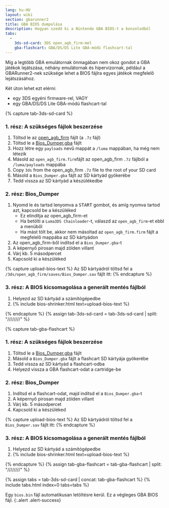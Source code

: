```yaml
---
lang: hu-HU
layout: wiki
section: gbarunner2
title: GBA BIOS dumpolása
description: Hogyan szedd ki a Nintendo GBA BIOS-t a konzolodból
tabs:
  - 
    3ds-sd-card: 3DS open_agb_firm-mel
    gba-flashcart: GBA/DS/DS Lite GBA-módú flashcart-tal
---
```


Míg a legtöbb GBA emulátornak önmagában nem okoz gondot a GBA játékok lejátszása, néhány emulátornak és hipervizornak, például a GBARunner2-nek szüksége lehet a BIOS fájlra egyes játékok megfelelő lejátszásához.

Két úton lehet ezt elérni:
- egy 3DS egyéni firmware-rel, VAGY
- egy GBA/DS/DS Lite GBA-módú flashcart-tal

{% capture tab-3ds-sd-card %}
### 1. rész: A szükséges fájlok beszerzése
1. Töltsd le az [open_agb_firm](https://github.com/profi200/open_agb_firm/releases/latest) fájlt (a `.7z` fájl)
1. Töltsd le a [Bios_Dumper.gba](https://github.com/GlaZedBelmont/Random-Stuff/releases/download/0.0.5/Bios_Dumper.gba) fájlt
1. Hozz létre egy `payloads` nevű mappát a `/luma` mappában, ha még nem létezik
1. Másold az `open_agb_firm.firm`fájlt az open_agb_firm `.7z` fájlból a `/luma/payloads` mappába
1. Copy `3ds` from the open_agb_firm `.7z` file to the root of your SD card
1. Másold a `Bios_Dumper.gba` fájlt az SD kártyád gyökerébe
1. Tedd vissza az SD kártyád a készülékedbe

### 2. rész: Bios_Dumper
1. Nyomd le és tartsd lenyomva a <kbd>START</kbd> gombot, és amíg nyomva tartod azt, kapcsold be a készüléked
    - Ez elindítja az open_agb_firm-et
    - Ha betölti a `Luma3DS Chainloader`-t, válaszd az `open_agb_firm`-et ebbl a menüből
    - Ha mást tölt be, akkor nem másoltad az `open_agb_firm.firm` fájlt a megfelelő mappába az SD kártyádon
1. Az open_agb_firm-ből indítsd el a `Bios_Dumper.gba`-t
1. A képernyő pirosan majd zölden villant
1. Várj kb. 5 másodpercet
1. Kapcsold ki a készüléked

{% capture upload-bios-text %}
Az SD kártyádról töltsd fel a `/3ds/open_agb_firm/saves/Bios_Dumper.sav` fájlt itt:
{% endcapture %}

### 3. rész: A BIOS kicsomagolása a generált mentés fájlból
1. Helyezd az SD kártyád a számítógépedbe
1. {% include bios-shrinker.html text=upload-bios-text %}

{% endcapture %}
{% assign tab-3ds-sd-card = tab-3ds-sd-card | split: "////////" %}


{% capture tab-gba-flashcart %}
### 1. rész: A szükséges fájlok beszerzése
1. Töltsd le a [Bios_Dumper.gba](https://github.com/GlaZedBelmont/Random-Stuff/releases/download/0.0.5/Bios_Dumper.gba) fájlt
1. Másold a `Bios_Dumper.gba` fájlt a flashcart SD kártyája gyökerébe
1. Tedd vissza az SD kártyád a flashcart-odba
1. Helyezd vissza a GBA flashcart-odat a cartridge-be

### 2. rész: Bios_Dumper
1. Indítsd el a flashcart-odat, majd indítsd el a `Bios_Dumper.gba`-t
1. A képernyő pirosan majd zölden villant
1. Várj kb. 5 másodpercet
1. Kapcsold ki a készüléked

{% capture upload-bios-text %}
Az SD kártyádról töltsd fel a `Bios_Dumper.sav` fájlt itt:
{% endcapture %}

### 3. rész: A BIOS kicsomagolása a generált mentés fájlból
1. Helyezd az SD kártyád a számítógépedbe
1. {% include bios-shrinker.html text=upload-bios-text %}

{% endcapture %}
{% assign tab-gba-flashcart = tab-gba-flashcart | split: "////////" %}

{% assign tabs = tab-3ds-sd-card | concat: tab-gba-flashcart %}
{% include tabs.html index=0 tabs=tabs %}

Egy `bios.bin` fájl automatikusan letöltésre kerül. Ez a végleges GBA BIOS fájl.
{:.alert .alert-success}

<script src="https://geraintluff.github.io/sha256/sha256.min.js"></script>
<script src="/assets/js/bios-shrinker.js"></script>
